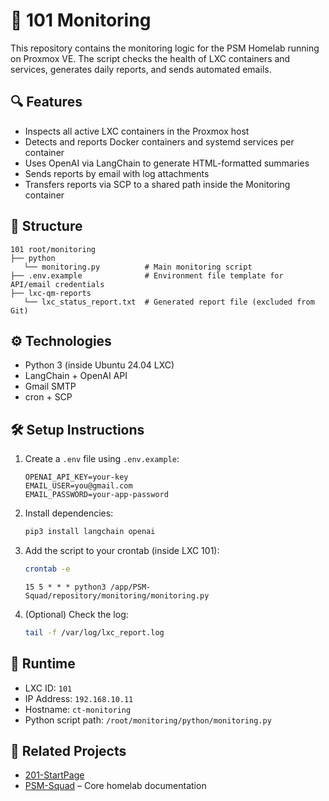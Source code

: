 # 🧭 101 Monitoring

This repository contains the monitoring logic for the PSM Homelab running on Proxmox VE. The script checks the health of LXC containers and services, generates daily reports, and sends automated emails.

## 🔍 Features

- Inspects all active LXC containers in the Proxmox host
- Detects and reports Docker containers and systemd services per container
- Uses OpenAI via LangChain to generate HTML-formatted summaries
- Sends reports by email with log attachments
- Transfers reports via SCP to a shared path inside the Monitoring container

## 📁 Structure

```
101 root/monitoring
├── python
   └── monitoring.py          # Main monitoring script
├── .env.example              # Environment file template for API/email credentials
├── lxc-qm-reports
   └── lxc_status_report.txt  # Generated report file (excluded from Git)
```

## ⚙️ Technologies

- Python 3 (inside Ubuntu 24.04 LXC)
- LangChain + OpenAI API
- Gmail SMTP
- cron + SCP

## 🛠️ Setup Instructions

1. Create a `.env` file using `.env.example`:
   ```env
   OPENAI_API_KEY=your-key
   EMAIL_USER=you@gmail.com
   EMAIL_PASSWORD=your-app-password
   ```

2. Install dependencies:
   ```bash
   pip3 install langchain openai
   ```

3. Add the script to your crontab (inside LXC 101):
   ```bash
   crontab -e
   ```

   ```cron
   15 5 * * * python3 /app/PSM-Squad/repository/monitoring/monitoring.py
   ```

4. (Optional) Check the log:
   ```bash
   tail -f /var/log/lxc_report.log
   ```

## 📡 Runtime

- LXC ID: `101`
- IP Address: `192.168.10.11`
- Hostname: `ct-monitoring`
- Python script path: `/root/monitoring/python/monitoring.py`

## 🔗 Related Projects

- [201-StartPage](https://github.com/angeres1/201-StartPage)
- [PSM-Squad](https://github.com/angeres1/PSM-Squad) – Core homelab documentation